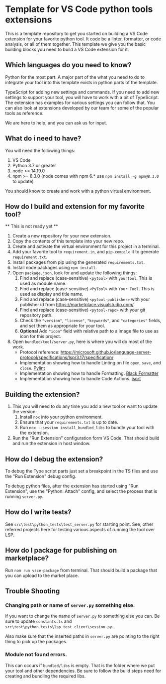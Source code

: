 # Template for VS Code python tools extensions

This is a template repository to get you started on building a VS Code extension for your favorite python tool. It code be a linter, formatter, or code analysis, or all of them together. This template we give you the basic building blocks you need to build a VS Code extension for it.

## Which languages do you need to know?

Python for the most part. A major part of the what you need to do to integrate your tool into this template exists in python parts of the template.

TypeScript for adding new settings and commands. If you need to add new settings to support your tool, you will have to work with a bit of TypeScript. The extension has examples for various settings you can follow that. You can also look at extensions developed by our team for some of the popular tools as reference.

We are here to help, and you can ask us for input.

## What do i need to have?

You will need the following things:

1. VS Code
1. Python 3.7 or greater
1. node >= 14.19.0
1. npm >= 8.3.0 (node comes with npm 6.\* use `npm install -g npm@8.3.0` to update)

You should know to create and work with a python virtual environment.

## How do I build and extension for my favorite tool?

** This is not ready yet **

1. Create a new repository for your new extension.
1. Copy the contents of this template into your new repo.
1. Create and activate the virtual environment for this project in a terminal.
1. Add your favorite tool to `requirement.in`, and `pip-compile` it to generate `requirement.txt`.
1. Install packages from pip using the generated `requirements.txt`.
1. Install node packages using `npm install`.
1. Open `package.json`, look for and update the following things:
    1. Find and replace (case-sensitive) `<pytool>` with `yourtool`. This is used as module name.
    1. Find and replace (case-sensitive) `<PyTool>` with `Your Tool`. This is used as display and title name.
    1. Find and replace (case-sensitive) `<pytool-publisher>` with your publisher id from https://marketplace.visualstudio.com/.
    1. Find and replace (case-sensitive) `<pytool-repo>` with your git repository path.
    1. Check the `"version"`, `"license"`, `"keywords"`, and `"categories"` fields, and set them as appropriate for your tool.
    1. **Optional** Add `"icon"` field with relative path to a image file to use as icon for this project.
1. Open `bundled/tool/server.py`, here is where you will do most of the work.
    - Protocol reference: https://microsoft.github.io/language-server-protocol/specifications/lsp/3.17/specification/
    - Implementation showing how to handle Linting on file `open`, `save`, and `close`. [Pylint](https://github.com/microsoft/vscode-pylint/blob/main/bundled/linter)
    - Implementation showing how to handle Formatting. [Black Formatter](https://github.com/microsoft/vscode-black-formatter/blob/main/bundled/formatter)
    - Implementation showing how to handle Code Actions. [isort](https://github.com/microsoft/vscode-isort/blob/main/bundled/formatter)

## Building the extension?

1. This you will need to do any time you add a new tool or want to update the version:
    1. Install `nox` into your python environment.
    1. Ensure that your `requirements.txt` is up to date.
    1. Run `nox --session install_bundled_libs` to bundle your tool with the extension.
1. Run the "Run Extension" configuration form VS Code. That should build and run the extension in host window.

## How do I debug the extension?

To debug the Type script parts just set a breakpoint in the TS files and use the "Run Extension" debug config.

To debug python files, after the extension has started using "Run Extension", use the "Python: Attach" config, and select the process that is running `server.py`.

## How do I write tests?

See `src\test\python_tests\test_server.py` for starting point. See, other referred projects here for testing various aspects of running the tool over LSP.

## How do I package for publishing on marketplace?

Run `nom run vsce-package` from terminal. That should build a package that you can upload to the market place.

## Trouble Shooting

### Changing path or name of `server.py` something else.

If you want to change the name of `server.py` to something else you can. Be sure to update `constants.ts` and `src\test\python_tests\lsp_test_client\session.py`.

Also make sure that the inserted paths in `server.py` are pointing to the right thing to pick up the packages.

### Module not found errors.

This can occurs if `bundled/libs` is empty. That is the folder where we put your tool and other dependencies. Be sure to follow the build steps need for creating and bundling the required libs.
